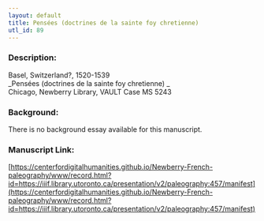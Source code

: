```yaml
---
layout: default
title: Pensées (doctrines de la sainte foy chretienne)
utl_id: 89
---
```


### Description:

Basel, Switzerland?, 1520-1539<br>
_Pensées (doctrines de la sainte foy chretienne) _<br>
Chicago, Newberry Library, VAULT Case MS 5243

### Background:

There is no background essay available for this manuscript.

### Manuscript Link:

[https://centerfordigitalhumanities.github.io/Newberry-French-paleography/www/record.html?id=https://iiif.library.utoronto.ca/presentation/v2/paleography:457/manifest](https://centerfordigitalhumanities.github.io/Newberry-French-paleography/www/record.html?id=https://iiif.library.utoronto.ca/presentation/v2/paleography:457/manifest)
